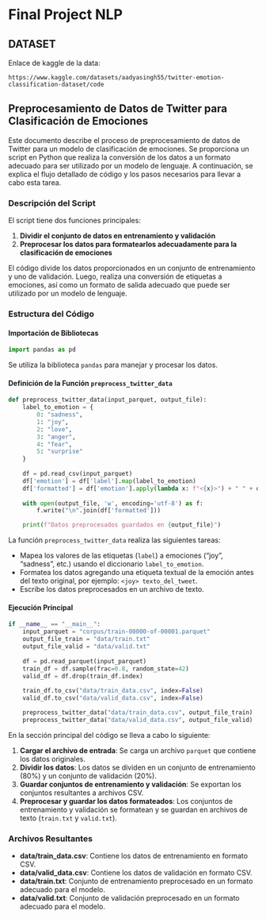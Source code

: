 # Final Project NLP

## DATASET

Enlace de kaggle de la data:

`https://www.kaggle.com/datasets/aadyasingh55/twitter-emotion-classification-dataset/code`

## Preprocesamiento de Datos de Twitter para Clasificación de Emociones

Este documento describe el proceso de preprocesamiento de datos de Twitter para un modelo de clasificación de emociones. Se proporciona un script en Python que realiza la conversión de los datos a un formato adecuado para ser utilizado por un modelo de lenguaje. A continuación, se explica el flujo detallado de código y los pasos necesarios para llevar a cabo esta tarea.

### Descripción del Script

El script tiene dos funciones principales:

1. **Dividir el conjunto de datos en entrenamiento y validación**
2. **Preprocesar los datos para formatearlos adecuadamente para la clasificación de emociones**

El código divide los datos proporcionados en un conjunto de entrenamiento y uno de validación. Luego, realiza una conversión de etiquetas a emociones, así como un formato de salida adecuado que puede ser utilizado por un modelo de lenguaje.

### Estructura del Código

#### Importación de Bibliotecas

```python
import pandas as pd
```
Se utiliza la biblioteca `pandas` para manejar y procesar los datos.

#### Definición de la Función `preprocess_twitter_data`

```python
def preprocess_twitter_data(input_parquet, output_file):
    label_to_emotion = {
        0: "sadness",
        1: "joy",
        2: "love",
        3: "anger",
        4: "fear",
        5: "surprise"
    }
    
    df = pd.read_csv(input_parquet)
    df['emotion'] = df['label'].map(label_to_emotion)
    df['formatted'] = df['emotion'].apply(lambda x: f"<{x}>") + " " + df['text']
    
    with open(output_file, 'w', encoding='utf-8') as f:
        f.write("\n".join(df['formatted']))

    print(f"Datos preprocesados guardados en {output_file}")
```

La función `preprocess_twitter_data` realiza las siguientes tareas:

- Mapea los valores de las etiquetas (`label`) a emociones (“joy”, “sadness”, etc.) usando el diccionario `label_to_emotion`.
- Formatea los datos agregando una etiqueta textual de la emoción antes del texto original, por ejemplo: `<joy> texto_del_tweet`.
- Escribe los datos preprocesados en un archivo de texto.

#### Ejecución Principal

```python
if __name__ == "__main__":
    input_parquet = "corpus/train-00000-of-00001.parquet"
    output_file_train = "data/train.txt"
    output_file_valid = "data/valid.txt"
    
    df = pd.read_parquet(input_parquet)
    train_df = df.sample(frac=0.8, random_state=42)
    valid_df = df.drop(train_df.index)
    
    train_df.to_csv("data/train_data.csv", index=False)
    valid_df.to_csv("data/valid_data.csv", index=False)

    preprocess_twitter_data("data/train_data.csv", output_file_train)
    preprocess_twitter_data("data/valid_data.csv", output_file_valid)
```

En la sección principal del código se lleva a cabo lo siguiente:

1. **Cargar el archivo de entrada**: Se carga un archivo `parquet` que contiene los datos originales.
2. **Dividir los datos**: Los datos se dividen en un conjunto de entrenamiento (80%) y un conjunto de validación (20%).
3. **Guardar conjuntos de entrenamiento y validación**: Se exportan los conjuntos resultantes a archivos CSV.
4. **Preprocesar y guardar los datos formateados**: Los conjuntos de entrenamiento y validación se formatean y se guardan en archivos de texto (`train.txt` y `valid.txt`).

### Archivos Resultantes

- **data/train_data.csv**: Contiene los datos de entrenamiento en formato CSV.
- **data/valid_data.csv**: Contiene los datos de validación en formato CSV.
- **data/train.txt**: Conjunto de entrenamiento preprocesado en un formato adecuado para el modelo.
- **data/valid.txt**: Conjunto de validación preprocesado en un formato adecuado para el modelo.
